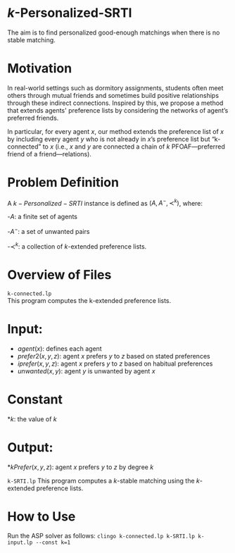 # $k$-Personalized-SRTI
The aim is to find personalized good-enough matchings when there is no stable matching.

# Motivation
In real-world settings such as dormitory assignments, students often meet others through mutual friends and sometimes build positive relationships through these indirect connections. Inspired by this, we propose a method that extends agents' preference lists by considering the networks of agent’s preferred friends.

In particular, for every agent $x$, our method extends the preference list of $x$ by including every agent $y$ who is not already in $x$’s preference list but “k-connected” to $x$ (i.e., $x$ and $y$ are connected a chain of $k$ PFOAF—preferred friend of a friend—relations).

# Problem Definition
A $k-Personalized-SRTI$ instance is defined as $(A,A^-,\prec^k)$, where:

-$A$: a finite set of agents

-$A^-$: a set of unwanted pairs

-$\prec^k$: a collection of $k$-extended preference lists.

# Overview of Files

```k-connected.lp```  
This program computes the k-extended preference lists.
# Input:
- $agent(x)$: defines each agent
- $prefer2(x,y,z)$: agent $x$ prefers $y$ to $z$ based on stated preferences
- $iprefer(x,y,z)$: agent $x$ prefers $y$ to $z$ based on habitual preferences
- $unwanted(x,y)$: agent $y$ is unwanted by agent $x$
# Constant 
*$k$: the value of $k$
# Output: 
*$kPrefer(x,y,z)$: agent $x$ prefers $y$ to $z$ by degree $k$

```k-SRTI.lp```
This program computes a $k$-stable matching using the $k$-extended preference lists.

# How to Use
Run the ASP solver as follows:
```clingo k-connected.lp k-SRTI.lp k-input.lp --const k=1```
